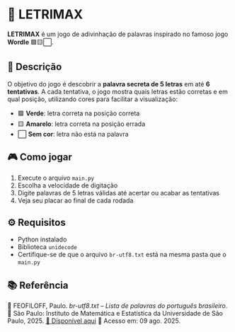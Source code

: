 # 🎯 **LETRIMAX**

**LETRIMAX** é um jogo de adivinhação de palavras inspirado no famoso jogo **Wordle** 🟩🟨⬜.

## 📝 Descrição

O objetivo do jogo é descobrir a **palavra secreta de 5 letras** em até **6 tentativas**. A cada tentativa, o jogo mostra quais letras estão corretas e em qual posição, utilizando cores para facilitar a visualização:

- 🟩 **Verde**: letra correta na posição correta  
- 🟨 **Amarelo**: letra correta na posição errada  
- ⬜ **Sem cor**: letra não está na palavra

## 🎮 Como jogar

1. Execute o arquivo `main.py`  
2. Escolha a velocidade de digitação  
3. Digite palavras de 5 letras válidas até acertar ou acabar as tentativas  
4. Veja seu placar ao final de cada rodada  

## ⚙️ Requisitos

- Python instalado  
- Biblioteca `unidecode`  
- Certifique-se de que o arquivo `br-utf8.txt` está na mesma pasta que o `main.py`  

## 📚 Referência

📄 FEOFILOFF, Paulo. *br-utf8.txt – Lista de palavras do português brasileiro*.
📍 São Paulo: Instituto de Matemática e Estatística da Universidade de São Paulo, 2025.
[🔗 Disponível aqui](https://www.ime.usp.br/~pf/dicios)
📅 Acesso em: 09 ago. 2025.